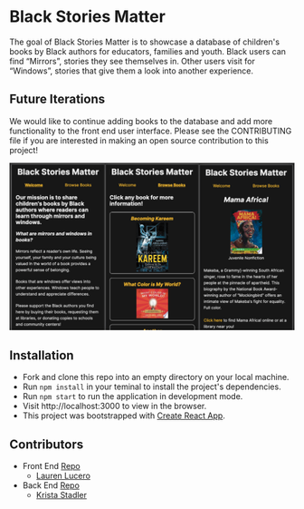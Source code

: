 # Black Stories Matter 
The goal of Black Stories Matter is to showcase a database of children's books by Black authors for educators, families and youth. 
Black users can find “Mirrors”, stories they see themselves in. Other users visit for “Windows”, stories that give them a look into another experience.

## Future Iterations
We would like to continue adding books to the database and add more functionality to the front end user interface.
Please see the CONTRIBUTING file if you are interested in making an open source contribution to this project!

![Screenshots](BSMWelcome.png)

## Installation
- Fork and clone this repo into an empty directory on your local machine.
- Run `npm install` in your teminal to install the project's dependencies.
- Run `npm start` to run the application in development mode.
- Visit http://localhost:3000 to view in the browser.
- This project was bootstrapped with [Create React App](https://github.com/facebook/create-react-app).

## Contributors
- Front End [Repo](https://github.com/Black-Stories-Matter/black-stories-matter-fe) 
  - [Lauren Lucero](https://github.com/laurenlucero)
- Back End [Repo](https://github.com/Black-Stories-Matter/black_stories_matter_api) 
  - [Krista Stadler](https://github.com/kristastadler)
